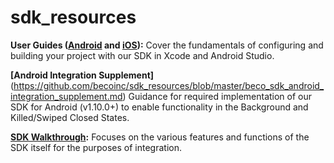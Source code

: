 # sdk_resources

**User Guides ([Android](./beco_SDK_android_user_guide.md) and  [iOS](./beco_SDK_iOS_user_guide.md)):** Cover the fundamentals of configuring and building your project with our SDK in Xcode and Android Studio.

**[Android Integration Supplement]**(https://github.com/becoinc/sdk_resources/blob/master/beco_sdk_android_integration_supplement.md) Guidance for required implementation of our SDK for Android (v1.10.0+) to enable functionality in the Background and Killed/Swiped Closed States.

**[SDK Walkthrough](./beco_SDK_walkthrough.md):** Focuses on the various features and functions of the SDK itself for the purposes of integration.
